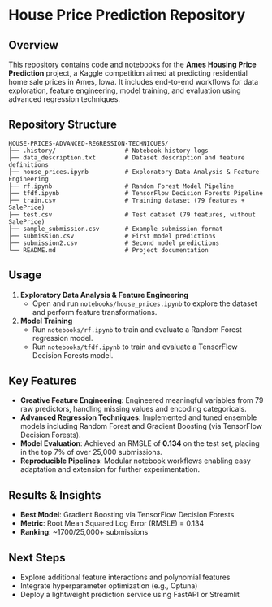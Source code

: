 # House Price Prediction Repository

## Overview
This repository contains code and notebooks for the **Ames Housing Price Prediction** project, a Kaggle competition aimed at predicting residential home sale prices in Ames, Iowa. It includes end-to-end workflows for data exploration, feature engineering, model training, and evaluation using advanced regression techniques.

## Repository Structure
```
HOUSE-PRICES-ADVANCED-REGRESSION-TECHNIQUES/
├── .history/                   # Notebook history logs
├── data_description.txt        # Dataset description and feature definitions
├── house_prices.ipynb          # Exploratory Data Analysis & Feature Engineering
├── rf.ipynb                    # Random Forest Model Pipeline
├── tfdf.ipynb                  # TensorFlow Decision Forests Pipeline
├── train.csv                   # Training dataset (79 features + SalePrice)
├── test.csv                    # Test dataset (79 features, without SalePrice)
├── sample_submission.csv       # Example submission format
├── submission.csv              # First model predictions
├── submission2.csv             # Second model predictions
└── README.md                   # Project documentation
```


## Usage
1. **Exploratory Data Analysis & Feature Engineering**
   - Open and run `notebooks/house_prices.ipynb` to explore the dataset and perform feature transformations.
2. **Model Training**
   - Run `notebooks/rf.ipynb` to train and evaluate a Random Forest regression model.
   - Run `notebooks/tfdf.ipynb` to train and evaluate a TensorFlow Decision Forests model.

## Key Features
- **Creative Feature Engineering**: Engineered meaningful variables from 79 raw predictors, handling missing values and encoding categoricals.
- **Advanced Regression Techniques**: Implemented and tuned ensemble models including Random Forest and Gradient Boosting (via TensorFlow Decision Forests).
- **Model Evaluation**: Achieved an RMSLE of **0.134** on the test set, placing in the top 7% of over 25,000 submissions.
- **Reproducible Pipelines**: Modular notebook workflows enabling easy adaptation and extension for further experimentation.

## Results & Insights
- **Best Model**: Gradient Boosting via TensorFlow Decision Forests
- **Metric**: Root Mean Squared Log Error (RMSLE) = 0.134
- **Ranking**: ~1700/25,000+ submissions

## Next Steps
- Explore additional feature interactions and polynomial features
- Integrate hyperparameter optimization (e.g., Optuna)
- Deploy a lightweight prediction service using FastAPI or Streamlit
